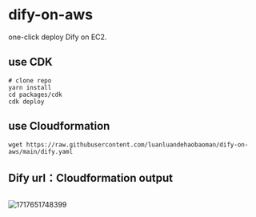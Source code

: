 # dify-on-aws

one-click deploy Dify on EC2.

## use CDK

```
# clone repo
yarn install
cd packages/cdk
cdk deploy
```

## use Cloudformation

```
wget https://raw.githubusercontent.com/luanluandehaobaoman/dify-on-aws/main/dify.yaml
```

## Dify url：Cloudformation output

```

```

![1717651748399](images/README/1717651748399.png)
